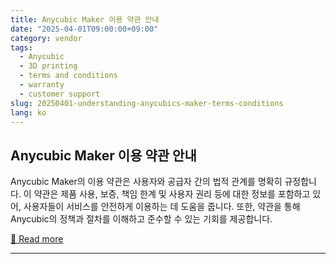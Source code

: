 ```yaml
---
title: Anycubic Maker 이용 약관 안내
date: "2025-04-01T09:00:00+09:00"
category: vendor
tags:
  - Anycubic
  - 3D printing
  - terms and conditions
  - warranty
  - customer support
slug: 20250401-understanding-anycubics-maker-terms-conditions
lang: ko
---
```


## Anycubic Maker 이용 약관 안내
Anycubic Maker의 이용 약관은 사용자와 공급자 간의 법적 관계를 명확히 규정합니다. 이 약관은 제품 사용, 보증, 책임 한계 및 사용자 권리 등에 대한 정보를 포함하고 있어, 사용자들이 서비스를 안전하게 이용하는 데 도움을 줍니다. 또한, 약관을 통해 Anycubic의 정책과 절차를 이해하고 준수할 수 있는 기회를 제공합니다.

[🔗 Read more](https://store.anycubic.com/blogs/news/anycubic-maker-full-terms-conditions)

---